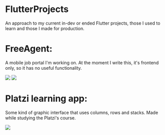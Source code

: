 # FlutterProjects
An approach to my current in-dev or ended Flutter projects, those I used to learn and those I made for production. 

# FreeAgent:
A mobile job portal I'm working on. At the moment I write this, it's frontend only, so it has no useful functionality.

![](https://i.imgur.com/dqn8bTV.png)
![](https://i.imgur.com/JLDhKnJ.gif)

# Platzi learning app:
Some kind of graphic interface that uses columns, rows and stacks. Made while studying the Platzi's course.

![](https://i.imgur.com/Oeq4Zg6.png)
